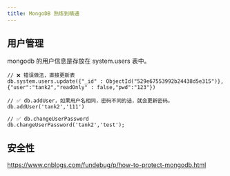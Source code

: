 ```yaml
---
title: MongoDB 熟练到精通
---
```


## 用户管理

mongodb 的用户信息是存放在 system.users 表中。

```
// ❌ 错误做法，直接更新表
db.system.users.update({"_id" : ObjectId("529e67553992b24438d5e315")},{"user":"tank2","readOnly" : false,"pwd":"123"})

// ✅ db.addUser，如果用户名相同，密码不同的话，就会更新密码。
db.addUser('tank2','111')

// ✅ db.changeUserPassword
db.changeUserPassword('tank2','test');
```

## 安全性

https://www.cnblogs.com/fundebug/p/how-to-protect-mongodb.html
